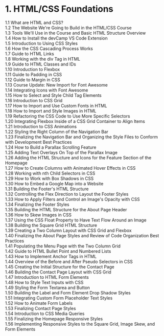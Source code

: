 # 1. HTML/CSS Foundations

1.1 What are HTML and CSS?  
1.2 The Website We're Going to Build in the HTML/CSS Course  
1.3 Tools We'll Use in the Course and Basic HTML Structure Overview  
1.4 How to Install the devCamp VS Code Extension  
1.5 Introduction to Using CSS Styles  
1.6 How the CSS Cascading Process Works  
1.7 Guide to HTML Links  
1.8 Working with the div Tag in HTML  
1.9 Guide to HTML Classes and IDs  
1.10 Introduction to Flexbox  
1.11 Guide to Padding in CSS  
1.12 Guide to Margin in CSS  
1.13 Course Update: New Import for Font Awesome  
1.14 Integrating Icons with Font Awesome  
1.15 How to Select and Style Child Tag Elements  
1.16 Introduction to CSS Grid  
1.17 How to Import and Use Custom Fonts in HTML  
1.18 How to Import and Style Images in HTML  
1.19 Refactoring the CSS Code to Use More Specific Selectors  
1.20 Integrating Flexbox Inside of a CSS Grid Container to Align Items  
1.21 Introduction to CSS Animations  
1.22 Styling the Right Column of the Navigation Bar  
1.23 Finalizing the Navigation Bar and Organizing the Style Files to Conform with Development Best Practices  
1.24 How to Build a Parallax Scrolling Feature  
1.25 Adding Text Overlays On Top of the Parallax Image  
1.26 Adding the HTML Structure and Icons for the Feature Section of the Homepage  
1.27 How to Create Columns with Animated Hover Effects in CSS  
1.28 Working with nth Child Selectors in CSS  
1.29 How to Work with Box Shadows in CSS  
1.30 How to Embed a Google Map into a Website  
1.31 Building the Footer's HTML Structure  
1.32 Controlling the Flex Direction to Layout the Footer Styles  
1.33 How to Apply Filters and Control an Image's Opacity with CSS  
1.34 Finalizing the Footer Styles  
1.35 Building the HTML Structure for the About Page Header  
1.36 How to Skew Images in CSS  
1.37 Using the CSS Float Property to Have Text Flow Around an Image  
1.38 Building the Square Grid HTML Structure  
1.39 Creating a Two Column Layout with CSS Grid and Flexbox  
1.40 Finalizing the About Page Styles and Review of Code Organization Best Practices  
1.41 Populating the Menu Page with the Two Column Grid  
1.42 Guide to HTML Bullet Point and Numbered Lists  
1.43 How to Implement Anchor Tags in HTML  
1.44 Overview of the Before and After Pseudo Selectors in CSS  
1.45 Creating the Initial Structure for the Contact Page  
1.46 Building the Contact Page Layout with CSS Grid  
1.47 Introduction to HTML Form Elements  
1.48 How to Style Text Inputs with CSS  
1.49 Styling the Form Textarea and Button  
1.50 Building the Label and Form Element Drop Shadow Styles  
1.51 Integrating Custom Form Placeholder Text Styles  
1.52 How to Animate Form Labels  
1.53 Finalizing Contact Page Styles  
1.54 Introduction to CSS Media Queries  
1.55 Finalizing the Homepage Responsive Styles  
1.56 Implementing Responsive Styles to the Square Grid, Image Skew, and Form Elements  
